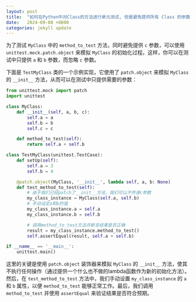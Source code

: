 ```yaml
---
layout: post
title:  "如何在Python中对Class的方法进行单元测试, 但是避免提供所有 Class 的参数"
date:   2024-09-08 +0800
categories: jekyll update
---
```

为了测试 `MyClass` 中的 `method_to_test` 方法，同时避免提供 `c` 参数，可以使用 `unittest.mock.patch.object` 来模拟 `MyClass` 的初始化过程。这样，你可以在测试中只提供 `a` 和 `b` 参数，而忽略 `c` 参数。

下面是 `TestMyClass` 类的一个示例实现，它使用了 `patch.object` 来模拟 `MyClass` 的 `__init__` 方法，从而可以在测试中只提供需要的参数：

```python
from unittest.mock import patch
import unittest

class MyClass:
    def __init__(self, a, b, c):
        self.a = a
        self.b = b
        self.c = c

    def method_to_test(self):
        return self.a + self.b

class TestMyClass(unittest.TestCase):
    def setUp(self):
        self.a = 3
        self.b = 4

    @patch.object(MyClass, '__init__', lambda self, a, b: None)
    def test_method_to_test(self):
        # 由于我们已经patch了__init__方法，我们可以不传递c参数
        my_class_instance = MyClass(self.a, self.b)
        # 手动设定a和b的值
        my_class_instance.a = self.a
        my_class_instance.b = self.b

        # 调用method_to_test方法并断言结果是否正确
        result = my_class_instance.method_to_test()
        self.assertEqual(result, self.a + self.b)

if __name__ == '__main__':
    unittest.main()
```

这里的关键是使用 `patch.object` 装饰器来模拟 `MyClass` 的 `__init__` 方法，使其不执行任何操作（通过提供一个什么也不做的lambda函数作为新的初始化方法）。然后，在 `test_method_to_test` 方法中，我们手动设置 `my_class_instance` 的 `a` 和 `b` 属性，以便 `method_to_test` 能够正常工作。最后，我们调用 `method_to_test` 并使用 `assertEqual` 来验证结果是否符合预期。
